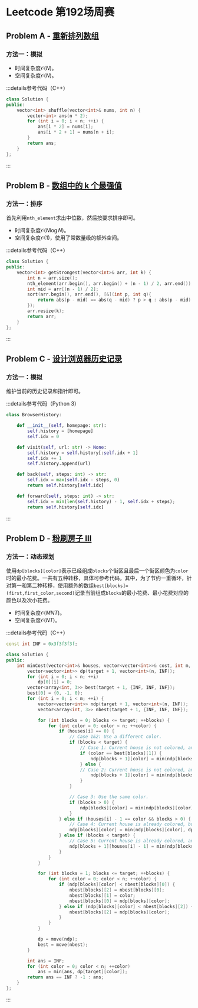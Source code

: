 # Leetcode 第192场周赛

## Problem A - [重新排列数组](https://leetcode.cn/problems/shuffle-the-array/)

### 方法一：模拟

- 时间复杂度$\mathcal{O}(N)$。
- 空间复杂度$\mathcal{O}(N)$。

:::details参考代码（C++）

```cpp
class Solution {
public:
    vector<int> shuffle(vector<int>& nums, int n) {
        vector<int> ans(n * 2);
        for (int i = 0; i < n; ++i) {
            ans[i * 2] = nums[i];
            ans[i * 2 + 1] = nums[n + i];
        }
        return ans;
    }
};
```

:::

## Problem B - [数组中的 k 个最强值](https://leetcode.cn/problems/the-k-strongest-values-in-an-array/)

### 方法一：排序

首先利用`nth_element`求出中位数，然后按要求排序即可。

- 时间复杂度$\mathcal{O}(N\log N)$。
- 空间复杂度$\mathcal{O}(1)$，使用了常数量级的额外空间。

:::details参考代码（C++）

```cpp
class Solution {
public:
    vector<int> getStrongest(vector<int>& arr, int k) {
        int n = arr.size();
        nth_element(arr.begin(), arr.begin() + (n - 1) / 2, arr.end());
        int mid = arr[(n - 1) / 2];
        sort(arr.begin(), arr.end(), [&](int p, int q){
            return abs(p - mid) == abs(q - mid) ? p > q : abs(p - mid) > abs(q - mid);
        });
        arr.resize(k);
        return arr;
    }
};  
```

:::

## Problem C - [设计浏览器历史记录](https://leetcode.cn/problems/design-browser-history/)

### 方法一：模拟

维护当前的历史记录和指针即可。

:::details参考代码（Python 3）

```python
class BrowserHistory:

    def __init__(self, homepage: str):
        self.history = [homepage]
        self.idx = 0

    def visit(self, url: str) -> None:
        self.history = self.history[:self.idx + 1]
        self.idx += 1
        self.history.append(url)

    def back(self, steps: int) -> str:
        self.idx = max(self.idx - steps, 0)
        return self.history[self.idx]

    def forward(self, steps: int) -> str:
        self.idx = min(len(self.history) - 1, self.idx + steps);
        return self.history[self.idx]
```

:::

## Problem D - [粉刷房子 III](https://leetcode.cn/problems/paint-house-iii/)

### 方法一：动态规划

使用`dp[blocks][color]`表示已经组成`blocks`个街区且最后一个街区颜色为`color`时的最小花费。一共有五种转移，具体可参考代码。其中，为了节约一重循环，针对第一和第二种转移，使用额外的数组`best[blocks]=(first,first_color,second)`记录当前组成`blocks`的最小花费、最小花费对应的颜色以及次小花费。

- 时间复杂度$\mathcal{O}(MNT)$。
- 空间复杂度$\mathcal{O}(NT)$。

:::details参考代码（C++）

```cpp
const int INF = 0x3f3f3f3f;

class Solution {
public:
    int minCost(vector<int>& houses, vector<vector<int>>& cost, int m, int n, int target) {
        vector<vector<int>> dp(target + 1, vector<int>(n, INF));
        for (int i = 0; i < n; ++i)
            dp[0][i] = 0;
        vector<array<int, 3>> best(target + 1, {INF, INF, INF});
        best[0] = {0, -1, 0};
        for (int i = 0; i < m; ++i) {
            vector<vector<int>> ndp(target + 1, vector<int>(n, INF));
            vector<array<int, 3>> nbest(target + 1, {INF, INF, INF});

            for (int blocks = 0; blocks <= target; ++blocks) {
                for (int color = 0; color < n; ++color) {
                    if (houses[i] == 0) {
                        // Case 1&2: Use a different color.
                        if (blocks < target) {
                            // Case 1: Current house is not colored, and the color to use matches the best choice, so we need to use the second best.
                            if (color == best[blocks][1]) {
                                ndp[blocks + 1][color] = min(ndp[blocks + 1][color], best[blocks][2] + cost[i][color]);
                            } else {
                            // Case 2: Current house is not colored, and we use the best.
                                ndp[blocks + 1][color] = min(ndp[blocks + 1][color], best[blocks][0] + cost[i][color]);
                            }
                        }

                        // Case 3: Use the same color.
                        if (blocks > 0) {
                            ndp[blocks][color] = min(ndp[blocks][color], dp[blocks][color] + cost[i][color]);
                        }
                    } else if (houses[i] - 1 == color && blocks > 0) {
                        // Case 4: Current house is already colored, but does not form a new block.
                        ndp[blocks][color] = min(ndp[blocks][color], dp[blocks][color]);
                    } else if (blocks < target) {
                        // Case 5: Current house is already colored, and forms a new block.
                        ndp[blocks + 1][houses[i] - 1] = min(ndp[blocks + 1][houses[i] - 1], dp[blocks][color]);
                    }
                }
            }

            for (int blocks = 1; blocks <= target; ++blocks) {
                for (int color = 0; color < n; ++color) {
                    if (ndp[blocks][color] < nbest[blocks][0]) {
                        nbest[blocks][2] = nbest[blocks][0];
                        nbest[blocks][1] = color;
                        nbest[blocks][0] = ndp[blocks][color];
                    } else if (ndp[blocks][color] < nbest[blocks][2]) {
                        nbest[blocks][2] = ndp[blocks][color];
                    }
                }
            }

            dp = move(ndp);
            best = move(nbest);
        }

        int ans = INF;
        for (int color = 0; color < n; ++color)
            ans = min(ans, dp[target][color]);
        return ans == INF ? -1 : ans;
    }
};
```

:::
